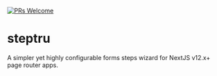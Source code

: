 [![PRs Welcome](https://img.shields.io/badge/PRs-welcome-brightgreen.svg?style=flat-square)](http://makeapullrequest.com)

# steptru
A simpler yet highly configurable forms steps wizard for NextJS v12.x+ page router apps.
